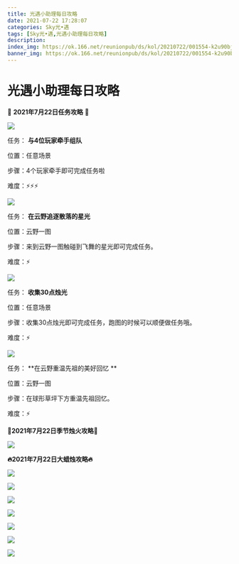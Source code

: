 ```yaml
---
title: 光遇小助理每日攻略
date: 2021-07-22 17:28:07
categories: Sky光•遇
tags: [Sky光•遇,光遇小助理每日攻略]
description: 
index_img: https://ok.166.net/reunionpub/ds/kol/20210722/001554-k2u90bj7ay.png?imageView&thumbnail=600x0&type=jpg
banner_img: https://ok.166.net/reunionpub/ds/kol/20210722/001554-k2u90bj7ay.png?imageView&thumbnail=600x0&type=jpg
---
```

# 光遇小助理每日攻略
👑 **2021年7月22日任务攻略** 👑

![](https://ok.166.net/reunionpub/ds/kol/20210722/002847-wlyaqs3ki8.png)

任务： **与4位玩家牵手组队**

位置：任意场景

步骤：4个玩家牵手即可完成任务啦

难度：⚡⚡⚡

![](https://ok.166.net/reunionpub/ds/kol/20210722/002959-6ypor3jwud.png)

任务： **在云野追逐散落的星光**

位置：云野一图

步骤：来到云野一图触碰到飞舞的星光即可完成任务。

难度：⚡

![](https://ok.166.net/reunionpub/ds/kol/20210722/003143-jbgwnoecu2.png)

任务： **收集30点烛光**

位置：任意场景

步骤：收集30点烛光即可完成任务，跑图的时候可以顺便做任务哦。

难度：⚡

![](https://ok.166.net/reunionpub/ds/kol/20210722/003443-f384qujhvb.png)

任务： **在云野重温先祖的美好回忆  **

位置：云野一图

步骤：在球形草坪下方重温先祖回忆。

难度：⚡

 **🌹2021年7月22日季节烛火攻略🌹**

![](https://ok.166.net/reunionpub/ds/kol/20210722/003846-nce3igopy7.png)

  

 **🔥2021年7月22日大蜡烛攻略🔥**

![](https://ok.166.net/reunionpub/ds/kol/20210722/004803-ghnk497io1.png)

  

![](https://ok.166.net/reunionpub/ds/kol/20210722/005149-au0q4kgd3s.png)

  

![](https://ok.166.net/reunionpub/ds/kol/20210722/005206-238qwsy1gt.png)

  

  

![](https://ok.166.net/reunionpub/ds/kol/20210722/005347-2ljke98vrs.png)

  

![](https://ok.166.net/reunionpub/ds/kol/20210722/005355-ao4j8kteyc.png)

  

![](https://ok.166.net/reunionpub/ds/kol/20210722/005506-gcfq1o0tur.png)

  

![](https://ok.166.net/reunionpub/ds/kol/20210722/005514-8kjmhlq36s.png)

  

